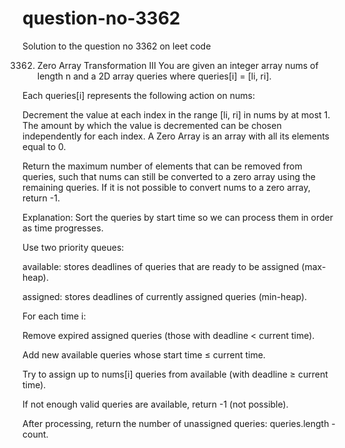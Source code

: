 # question-no-3362
Solution to the question no 3362 on leet code 

3362. Zero Array Transformation III
You are given an integer array nums of length n and a 2D array queries where queries[i] = [li, ri].

Each queries[i] represents the following action on nums:

Decrement the value at each index in the range [li, ri] in nums by at most 1.
The amount by which the value is decremented can be chosen independently for each index.
A Zero Array is an array with all its elements equal to 0.

Return the maximum number of elements that can be removed from queries, such that nums can still be converted to a zero array using the remaining queries. If it is not possible to convert nums to a zero array, return -1.

Explanation:
Sort the queries by start time so we can process them in order as time progresses.

Use two priority queues:

available: stores deadlines of queries that are ready to be assigned (max-heap).

assigned: stores deadlines of currently assigned queries (min-heap).

For each time i:

Remove expired assigned queries (those with deadline < current time).

Add new available queries whose start time ≤ current time.

Try to assign up to nums[i] queries from available (with deadline ≥ current time).

If not enough valid queries are available, return -1 (not possible).

After processing, return the number of unassigned queries: queries.length - count.
